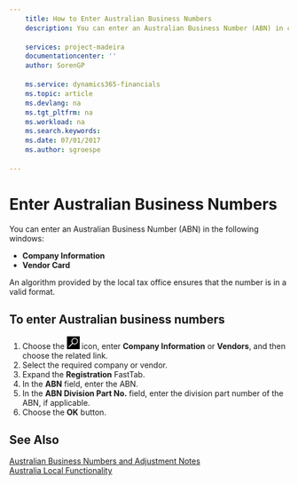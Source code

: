 ```yaml
---
    title: How to Enter Australian Business Numbers
    description: You can enter an Australian Business Number (ABN) in certain windows.

    services: project-madeira 
    documentationcenter: ''
    author: SorenGP

    ms.service: dynamics365-financials
    ms.topic: article
    ms.devlang: na
    ms.tgt_pltfrm: na
    ms.workload: na
    ms.search.keywords:
    ms.date: 07/01/2017
    ms.author: sgroespe

---
```

# Enter Australian Business Numbers
You can enter an Australian Business Number (ABN) in the following windows:  

- **Company Information**  
- **Vendor Card**  

An algorithm provided by the local tax office ensures that the number is in a valid format.  

## To enter Australian business numbers  

1.  Choose the ![Search for Page or Report](../../media/ui-search/search_small.png "Search for Page or Report icon") icon, enter **Company Information** or **Vendors**, and then choose the related link.  
2.  Select the required company or vendor.  
3.  Expand the **Registration** FastTab.  
4.  In the **ABN** field, enter the ABN.  
5.  In the **ABN Division Part No.** field, enter the division part number of the ABN, if applicable.  
6.  Choose the **OK** button.  

## See Also  
 [Australian Business Numbers and Adjustment Notes](australian-business-numbers-and-adjustment-notes.md)   
 [Australia Local Functionality](australia-local-functionality.md)
